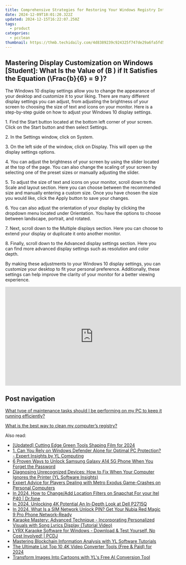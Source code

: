 ```yaml
---
title: Comprehensive Strategies for Restoring Your Windows Registry Integrity - YL Software Mastery
date: 2024-12-09T18:01:20.322Z
updated: 2024-12-15T16:22:07.250Z
tags:
  - product
categories:
  - pcclean
thumbnail: https://thmb.techidaily.com/4d8389239c924325f747de29a6fa5fd56f085170de1cb456669c5929df51dc2a.jpg
---
```


## Mastering Display Customization on Windows [Student]: What Is the Value of \(B \) if It Satisfies the Equation \(\Frac{b}{6} = 9 \)?

The Windows 10 display settings allow you to change the appearance of your desktop and customize it to your liking. There are many different display settings you can adjust, from adjusting the brightness of your screen to choosing the size of text and icons on your monitor. Here is a step-by-step guide on how to adjust your Windows 10 display settings. 

1\. Find the Start button located at the bottom left corner of your screen. Click on the Start button and then select Settings.

2\. In the Settings window, click on System.

3\. On the left side of the window, click on Display. This will open up the display settings options. 

4\. You can adjust the brightness of your screen by using the slider located at the top of the page. You can also change the scaling of your screen by selecting one of the preset sizes or manually adjusting the slider.

5\. To adjust the size of text and icons on your monitor, scroll down to the Scale and layout section. Here you can choose between the recommended size and manually entering a custom size. Once you have chosen the size you would like, click the Apply button to save your changes.

6\. You can also adjust the orientation of your display by clicking the dropdown menu located under Orientation. You have the options to choose between landscape, portrait, and rotated.

7\. Next, scroll down to the Multiple displays section. Here you can choose to extend your display or duplicate it onto another monitor.

8\. Finally, scroll down to the Advanced display settings section. Here you can find more advanced display settings such as resolution and color depth. 

By making these adjustments to your Windows 10 display settings, you can customize your desktop to fit your personal preference. Additionally, these settings can help improve the clarity of your monitor for a better viewing experience.

<!-- affiliate ads begin -->
<iframe width="560" height="315" src="https://www.youtube.com/embed/aqeO4ed766s?si=AWtKHxP4hvQRd_lk" title="YouTube video player" frameborder="0" allow="accelerometer; autoplay; clipboard-write; encrypted-media; gyroscope; picture-in-picture; web-share" referrerpolicy="strict-origin-when-cross-origin" allowfullscreen></iframe>
<!-- affiliate ads end -->

## Post navigation

[What type of maintenance tasks should I be performing on my PC to keep it running efficiently?](https://tools.techidaily.com/pcclean/products/)

[What is the best way to clean my computer’s registry?](https://tools.techidaily.com/pcclean/products/)

<ins class="adsbygoogle"
     style="display:block"
     data-ad-format="autorelaxed"
     data-ad-client="ca-pub-7571918770474297"
     data-ad-slot="1223367746"></ins>

<ins class="adsbygoogle"
     style="display:block"
     data-ad-client="ca-pub-7571918770474297"
     data-ad-slot="8358498916"
     data-ad-format="auto"
     data-full-width-responsive="true"></ins>

<span class="atpl-alsoreadstyle">Also read:</span>
<div><ul>
<li><a href="https://screen-sharing-recording.techidaily.com/updated-cutting-edge-green-tools-shaping-film-for-2024/"><u>[Updated] Cutting Edge Green Tools Shaping Film for 2024</u></a></li>
<li><a href="https://discover-amazing.techidaily.com/1-can-you-rely-on-windows-defender-alone-for-optimal-pc-protection-expert-insights-by-yl-computing/"><u>1. Can You Rely on Windows Defender Alone for Optimal PC Protection? - Expert Insights by YL Computing</u></a></li>
<li><a href="https://android-unlock.techidaily.com/6-proven-ways-to-unlock-samsung-galaxy-a14-5g-phone-when-you-forget-the-password-by-drfone-android/"><u>6 Proven Ways to Unlock Samsung Galaxy A14 5G Phone When You Forget the Password</u></a></li>
<li><a href="https://discover-amazing.techidaily.com/diagnosing-unrecognized-devices-how-to-fix-when-your-computer-ignores-the-printer-yl-software-insights/"><u>Diagnosing Unrecognized Devices: How to Fix When Your Computer Ignores the Printer (YL Software Insights)</u></a></li>
<li><a href="https://win-answers.techidaily.com/expert-advice-for-players-dealing-with-metro-exodus-game-crashes-on-personal-computers/"><u>Expert Advice for Players Dealing with Metro Exodus Game-Crashes on Personal Computers</u></a></li>
<li><a href="https://location-social.techidaily.com/in-2024-how-to-changeadd-location-filters-on-snapchat-for-your-itel-p40-drfone-by-drfone-virtual-android/"><u>In 2024, How to Change/Add Location Filters on Snapchat For your Itel P40 | Dr.fone</u></a></li>
<li><a href="https://some-guidance.techidaily.com/in-2024-unlocking-4k-potential-an-in-depth-look-at-dell-p2715q/"><u>In 2024, Unlocking 4K Potential An In-Depth Look at Dell P2715Q</u></a></li>
<li><a href="https://sim-unlock.techidaily.com/in-2024-what-is-a-sim-network-unlock-pin-get-your-nubia-red-magic-9-pro-phone-network-ready-by-drfone-android/"><u>In 2024, What Is a SIM Network Unlock PIN? Get Your Nubia Red Magic 9 Pro Phone Network-Ready</u></a></li>
<li><a href="https://discover-amazing.techidaily.com/karaoke-mastery-advanced-technique-incorporating-personalized-visuals-with-song-lyrics-display-tutorial-video/"><u>Karaoke Mastery: Advanced Technique - Incorporating Personalized Visuals with Song Lyrics Display (Tutorial Video)</u></a></li>
<li><a href="https://discover-amazing.techidaily.com/lyrx-karaoke-software-for-windows-download-and-test-yourself-no-cost-involved-pcdj/"><u>LYRX Karaoke Software for Windows - Download & Test Yourself, No Cost Involved! | PCDJ</u></a></li>
<li><a href="https://discover-amazing.techidaily.com/mastering-blockchain-information-analysis-with-yl-software-tutorials/"><u>Mastering Blockchain Information Analysis with YL Software Tutorials</u></a></li>
<li><a href="https://ai-video-apps.techidaily.com/the-ultimate-list-top-10-4k-video-converter-tools-free-and-paid-for-2024/"><u>The Ultimate List Top 10 4K Video Converter Tools (Free & Paid) for 2024</u></a></li>
<li><a href="https://discover-amazing.techidaily.com/transform-images-into-cartoons-with-yls-free-ai-conversion-tool/"><u>Transform Images Into Cartoons with YL's Free AI Conversion Tool</u></a></li>
</ul></div>


